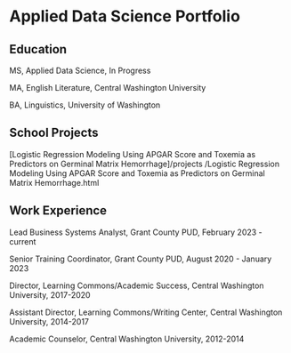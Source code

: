# Applied Data Science Portfolio

## Education

MS, Applied Data Science, In Progress

MA, English Literature, Central Washington University

BA, Linguistics, University of Washington


## School Projects
[Logistic Regression Modeling Using APGAR Score and Toxemia as Predictors on Germinal Matrix Hemorrhage]/projects
/Logistic Regression Modeling Using APGAR Score and Toxemia as Predictors on Germinal Matrix Hemorrhage.html



## Work Experience
Lead Business Systems Analyst, Grant County PUD, February 2023 - current

Senior Training Coordinator, Grant County PUD, August 2020 - January 2023

Director, Learning Commons/Academic Success, Central Washington University, 2017-2020

Assistant Director, Learning Commons/Writing Center, Central Washington University, 2014-2017

Academic Counselor, Central Washington University, 2012-2014

